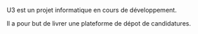U3 est un projet informatique en cours de développement.

Il a pour but de livrer une plateforme de dépot de candidatures.
